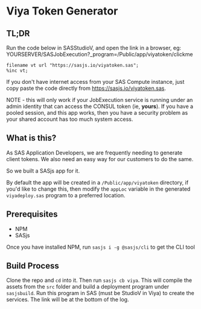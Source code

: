 # Viya Token Generator

## TL;DR

Run the code below in SASStudioV, and open the link in a browser, eg:  YOURSERVER/SASJobExecution?_program=/Public/app/viyatoken/clickme


```
filename vt url "https://sasjs.io/viyatoken.sas";
%inc vt;
```

If you don't have internet access from your SAS Compute instance, just copy paste the code directly from https://sasjs.io/viyatoken.sas. 

NOTE - this will only work if your JobExecution service is running under an admin identity that can access the CONSUL token (ie, **yours**).  If you have a pooled session, and this app works, then you have a security problem as your shared account has too much system access.


## What is this?

As SAS Application Developers, we are frequently needing to generate client tokens.  We also need an easy way for our customers to do the same.

So we built a SASjs app for it.

By default the app will be created in a `/Public/app/viyatoken` directory, if you'd like to change this, then modify the `appLoc` variable in the generated `viyadeploy.sas` program to a preferred location.

## Prerequisites

* NPM
* SASjs 

Once you have installed NPM, run `sasjs i -g @sasjs/cli` to get the CLI tool

## Build Process

Clone the repo and `cd` into it.  Then run `sasjs cb viya`.  This will compile the assets from the `src` folder and build a deployment program under `sasjsbuild`.  Run this program in SAS (must be StudioV in Viya) to create the services.  The link will be at the bottom of the log.
